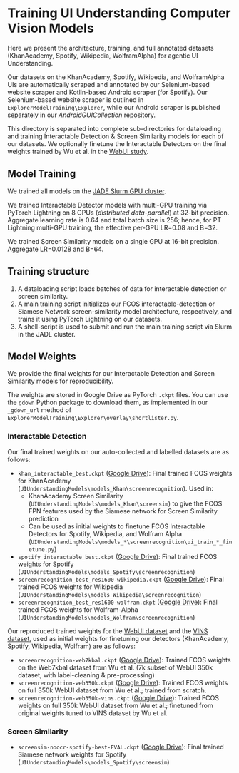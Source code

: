 
# Training UI Understanding Computer Vision Models
Here we present the architecture, training, and full annotated datasets (KhanAcademy, Spotify, Wikipedia, WolframAlpha) for agentic UI Understanding.

Our datasets on the KhanAcademy, Spotify, Wikipedia, and WolframAlpha UIs are automatically scraped and annotated by our Selenium-based website scraper and Kotlin-based Android scraper (for Spotify). Our Selenium-based website scraper is outlined in ```ExplorerModelTraining\Explorer```, while our Android scraper is published separately in our *AndroidGUICollection* repository.

This directory is separated into complete sub-directories for dataloading and training Interactable Detection & Screen Similarity models for each of our datasets. We optionally finetune the Interactable Detectors on the final weights trained by Wu et al. in the [WebUI study](https://uimodeling.github.io/).

## Model Training
We trained all models on the [JADE Slurm GPU cluster](https://docs.jade.ac.uk/en/latest/index.html).

We trained Interactable Detector models with multi-GPU training via PyTorch Lightning on 8 GPUs (*distributed data-parallel*) at 32-bit precision. Aggregate learning rate is 0.64 and total batch size is 256; hence, for PT Lightning multi-GPU training, the effective per-GPU LR=0.08 and B=32.

We trained Screen Similarity models on a single GPU at 16-bit precision. Aggregate LR=0.0128 and B=64.

## Training structure
1. A dataloading script loads batches of data for interactable detection or screen similarity.
2. A main training script initializes our FCOS interactable-detection or Siamese Network screen-similarity model architecture, respectively, and trains it using PyTorch Lightning on our datasets.
3. A shell-script is used to submit and run the main training script via Slurm in the JADE cluster.

## Model Weights
We provide the final weights for our Interactable Detection and Screen Similarity models for reproducibility.

The weights are stored in Google Drive as PyTorch ```.ckpt``` files. You can use the ```gdown``` Python package to download them, as implemented in our ```_gdown_url``` method of ```ExplorerModelTraining\Explorer\overlay\shortlister.py```.

### Interactable Detection

Our final trained weights on our auto-collected and labelled datasets are as follows:
- ```khan_interactable_best.ckpt``` ([Google Drive](https://drive.google.com/file/d/1QqV_WjAak43r4NHfpbwioVC5ZVhzMoul/view?usp=sharing)): Final trained FCOS weights for KhanAcademy (```UIUnderstandingModels\models_Khan\screenrecognition```). Used in:
    - KhanAcademy Screen Similarity (```UIUnderstandingModels\models_Khan\screensim```) to give the FCOS FPN features used by the Siamese network for Screen Similarity prediction
    - Can be used as initial weights to finetune FCOS Interactable Detectors for Spotify, Wikipedia, and Wolfram Alpha (```UIUnderstandingModels\models_*\screenrecognition\ui_train_*_finetune.py```)
- ```spotify_interactable_best.ckpt``` ([Google Drive](https://drive.google.com/file/d/1leDymG_L3_0eHTSLLeIOh0llAFRemKeI/view?usp=sharing)): Final trained FCOS weights for Spotify (```UIUnderstandingModels\models_Spotify\screenrecognition```)
- ```screenrecognition_best_res1600-wikipedia.ckpt``` ([Google Drive](https://drive.google.com/file/d/1ydvW29dG04xNhh5xC8BUHAAMcNsz2fZE/view?usp=sharing)): Final trained FCOS weights for Wikipedia (```UIUnderstandingModels\models_Wikipedia\screenrecognition```)
- ```screenrecognition_best_res1600-wolfram.ckpt``` ([Google Drive](https://drive.google.com/file/d/1UlktMQwDfnkQc3OmssnZiuvgiXprEQJO/view?usp=sharing)): Final trained FCOS weights for Wolfram-Alpha (```UIUnderstandingModels\models_Wolfram\screenrecognition```)

Our reproduced trained weights for the [WebUI dataset](https://uimodeling.github.io/) and the [VINS dataset](https://github.com/sbunian/VINS), used as initial weights for finetuning our detectors (KhanAcademy, Spotify, Wikipedia, Wolfram) are as follows:
- ```screenrecognition-web7kbal.ckpt``` ([Google Drive](https://drive.google.com/file/d/1QQVmG6u4jgmptT-iMJdS_ESdEWwuC9U2/view?usp=sharing)): Trained FCOS weights on the Web7kbal dataset from Wu et al. (7k subset of WebUI 350k dataset, with label-cleaning & pre-processing)
- ```screenrecognition-web350k.ckpt``` ([Google Drive](https://drive.google.com/file/d/1WwgONDUkrQSc8NwokL1ePJ_OA3NQh17t/view?usp=sharing)): Trained FCOS weights on full 350k WebUI dataset from Wu et al.; trained from scratch.
- ```screenrecognition-web350k-vins.ckpt``` ([Google Drive](https://drive.google.com/file/d/16a-_TKxAaVYTuWeAdTJVWNW5LXLBeNuY/view?usp=sharing)): Trained FCOS weights on full 350k WebUI dataset from Wu et al.; finetuned from original weights tuned to VINS dataset by Wu et al.

### Screen Similarity
- ```screensim-noocr-spotify-best-EVAL.ckpt``` ([Google Drive](https://drive.google.com/file/d/1cPbA4o0vJwhrM7LVnPs5GPIPmczx5TOG/view?usp=sharing)): Final trained Siamese network weights for Spotify (```UIUnderstandingModels\models_Spotify\screensim```)